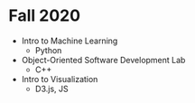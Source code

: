 # Fall 2020
- Intro to Machine Learning
    - Python
- Object-Oriented Software Development Lab
    - C++
- Intro to Visualization
    - D3.js, JS